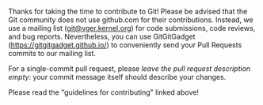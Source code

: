 Thanks for taking the time to contribute to Git! Please be advised that the
Git community does not use github.com for their contributions. Instead, we use
a mailing list (git@vger.kernel.org) for code submissions, code reviews, and
bug reports. Nevertheless, you can use GitGitGadget (https://gitgitgadget.github.io/)
to conveniently send your Pull Requests commits to our mailing list.

For a single-commit pull request, please *leave the pull request description
empty*: your commit message itself should describe your changes.

Please read the "guidelines for contributing" linked above!

